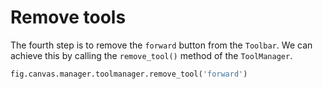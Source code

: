 # Remove tools

The fourth step is to remove the `forward` button from the `Toolbar`. We can achieve this by calling the `remove_tool()` method of the `ToolManager`.

```python
fig.canvas.manager.toolmanager.remove_tool('forward')
```
